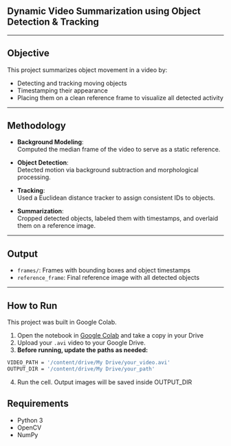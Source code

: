 

## Dynamic Video Summarization using Object Detection & Tracking


---

## Objective

This project summarizes object movement in a video by:

- Detecting and tracking moving objects
- Timestamping their appearance
- Placing them on a clean reference frame to visualize all detected activity

---

## Methodology

- **Background Modeling**:  
  Computed the median frame of the video to serve as a static reference.

- **Object Detection**:  
  Detected motion via background subtraction and morphological processing.

- **Tracking**:  
  Used a Euclidean distance tracker to assign consistent IDs to objects.

- **Summarization**:  
  Cropped detected objects, labeled them with timestamps, and overlaid them on a reference image.

---

## Output

- `frames/`: Frames with bounding boxes and object timestamps  
- `reference_frame`: Final reference image with all detected objects  

---

## How to Run

This project was built in Google Colab.

1. Open the notebook in [Google Colab]([https://colab.research.google.com](https://colab.research.google.com/drive/10g3m26OQoeoPdO2K7TURkKhgeQqhqqv9)) and take a copy in your Drive  
2. Upload your `.avi` video to your Google Drive.
3. **Before running, update the paths as needed:**

```bash
VIDEO_PATH = '/content/drive/My Drive/your_video.avi'
OUTPUT_DIR = '/content/drive/My Drive/your_path'
```
4. Run the cell. Output images will be saved inside OUTPUT_DIR

##  Requirements

-  Python 3
-  OpenCV
-  NumPy
